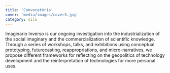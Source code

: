 ```yaml
---
title: 'Convocatória'
cover: 'media/images/cover3.jpg'
category: silo
---
```

Imaginario Inverso is our ongoing investigation into the industrialization of the social imaginary and the commercialization of scientific knowledge. Through a series of workshops, talks, and exhibitions using conceptual prototyping, futurecasting, reappropriations, and micro-narratives, we propose different frameworks for reflecting on the geopolitics of technology development and the reinterpretation of technologies for more personal uses.
